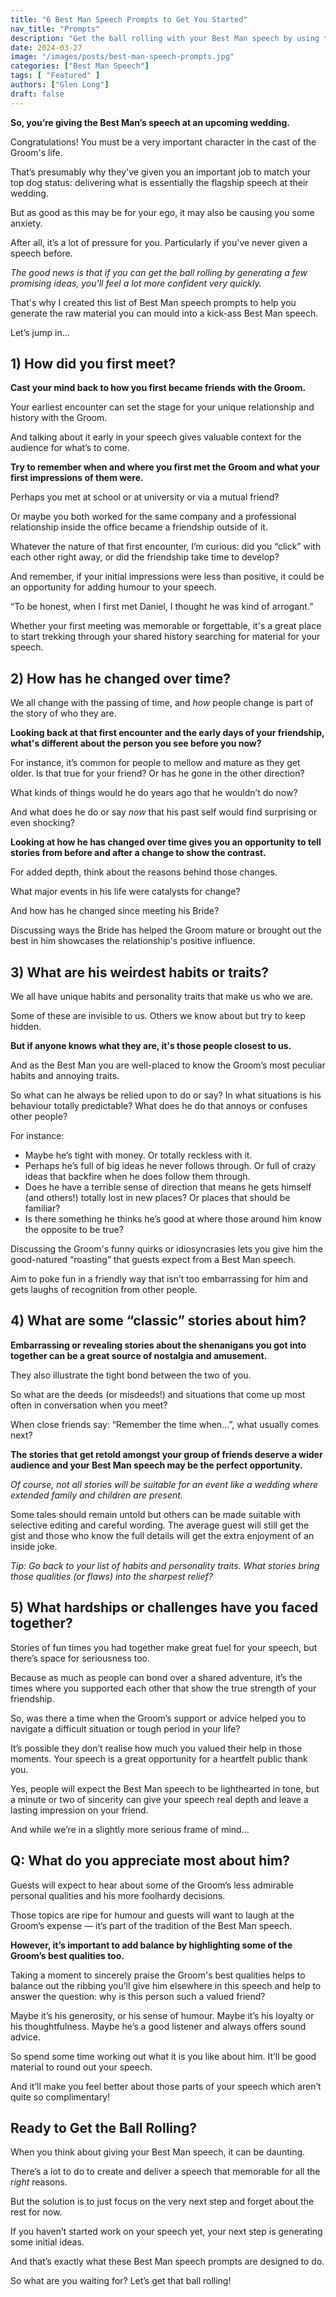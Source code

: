 ```yaml
---
title: "6 Best Man Speech Prompts to Get You Started"
nav_title: "Prompts"
description: "Get the ball rolling with your Best Man speech by using these handy prompts to help you generate some quality ideas."
date: 2024-03-27
image: "/images/posts/best-man-speech-prompts.jpg"
categories: ["Best Man Speech"]
tags: [ "Featured" ]
authors: ["Glen Long"]
draft: false
---
```

**So, you’re giving the Best Man’s speech at an upcoming wedding.**

Congratulations! You must be a very important character in the cast of the Groom's life.

That’s presumably why they've given you an important job to match your top dog status: delivering what is essentially the flagship speech at their wedding.

But as good as this may be for your ego, it may also be causing you some anxiety. 

After all, it’s a lot of pressure for you. Particularly if you've never given a speech before.

*The good news is that if you can get the ball rolling by generating a few promising ideas, you'll feel a lot more confident very quickly.*

That's why I created this list of Best Man speech prompts to help you generate the raw material you can mould into a kick-ass Best Man speech.

Let’s jump in…

## 1) How did you first meet?

**Cast your mind back to how you first became friends with the Groom.**

Your earliest encounter can set the stage for your unique relationship and history with the Groom.

And talking about it early in your speech gives valuable context for the audience for what’s to come.

**Try to remember when and where you first met the Groom and what your first impressions of them were.**

Perhaps you met at school or at university or via a mutual friend?

Or maybe you both worked for the same company and a professional relationship inside the office became a friendship outside of it.

Whatever the nature of that first encounter, I’m curious: did you “click” with each other right away, or did the friendship take time to develop?

And remember, if your initial impressions were less than positive, it could be an opportunity for adding humour to your speech.

“To be honest, when I first met Daniel, I thought he was kind of arrogant.”

Whether your first meeting was memorable or forgettable, it's a great place to start trekking through your shared history searching for material for your speech.

## 2) How has he changed over time?

We all change with the passing of time, and *how* people change is part of the story of who they are.

**Looking back at that first encounter and the early days of your friendship, what's different about the person you see before you now?**

For instance, it’s common for people to mellow and mature as they get older. Is that true for your friend? Or has he gone in the other direction?

What kinds of things would he do years ago that he wouldn’t do now?

And what does he do or say *now* that his past self would find surprising or even shocking?

**Looking at how he has changed over time gives you an opportunity to tell stories from before and after a change to show the contrast.**

For added depth, think about the reasons behind those changes.

What major events in his life were catalysts for change?

And how has he changed since meeting his Bride?

Discussing ways the Bride has helped the Groom mature or brought out the best in him showcases the relationship's positive influence.

## 3) What are his weirdest habits or traits?

We all have unique habits and personality traits that make us who we are.

Some of these are invisible to us. Others we know about but try to keep hidden.

**But if anyone knows what they are, it's those people closest to us.**

And as the Best Man you are well-placed to know the Groom’s most peculiar habits and annoying traits.

So what can he always be relied upon to do or say? In what situations is his behaviour totally predictable? What does he do that annoys or confuses other people?

For instance:

- Maybe he’s tight with money. Or totally reckless with it.
- Perhaps he’s full of big ideas he never follows through. Or full of crazy ideas that backfire when he does follow them through.
- Does he have a terrible sense of direction that means he gets himself (and others!) totally lost in new places? Or places that should be familiar?
- Is there something he thinks he’s good at where those around him know the opposite to be true?

Discussing the Groom's funny quirks or idiosyncrasies lets you give him the good-natured “roasting” that guests expect from a Best Man speech.

Aim to poke fun in a friendly way that isn’t too embarrassing for him and gets laughs of recognition from other people.

## 4) What are some “classic” stories about him?

**Embarrassing or revealing stories about the shenanigans you got into together can be a great source of nostalgia and amusement.**

They also illustrate the tight bond between the two of you.

So what are the deeds (or misdeeds!) and situations that come up most often in conversation when you meet?

When close friends say: “Remember the time when…”, what usually comes next?

**The stories that get retold amongst your group of friends deserve a wider audience and your Best Man speech may be the perfect opportunity.**

*Of course, not all stories will be suitable for an event like a wedding where extended family and children are present.*

Some tales should remain untold but others can be made suitable with selective editing and careful wording. The average guest will still get the gist and those who know the full details will get the extra enjoyment of an inside joke.

*Tip: Go back to your list of habits and personality traits. What stories bring those qualities (or flaws) into the sharpest relief?*

## 5) What hardships or challenges have you faced together?

Stories of fun times you had together make great fuel for your speech, but there’s space for seriousness too.

Because as much as people can bond over a shared adventure, it’s the times where you supported each other that show the true strength of your friendship.

So, was there a time when the Groom’s support or advice helped you to navigate a difficult situation or tough period in your life?

It’s possible they don’t realise how much you valued their help in those moments. Your speech is a great opportunity for a heartfelt public thank you.

Yes, people will expect the Best Man speech to be lighthearted in tone, but a minute or two of sincerity can give your speech real depth and leave a lasting impression on your friend.

And while we’re in a slightly more serious frame of mind…

## Q: What do you appreciate most about him?

Guests will expect to hear about some of the Groom’s less admirable personal qualities and his more foolhardy decisions.

Those topics are ripe for humour and guests will want to laugh at the Groom’s expense — it’s part of the tradition of the Best Man speech.

**However, it’s important to add balance by highlighting some of the Groom’s best qualities too.**

Taking a moment to sincerely praise the Groom's best qualities helps to balance out the ribbing you’ll give him elsewhere in this speech and help to answer the question: why is this person such a valued friend?

Maybe it’s his generosity, or his sense of humour. Maybe it’s his loyalty or his thoughtfulness. Maybe he’s a good listener and always offers sound advice.

So spend some time working out what it is you like about him. It’ll be good material to round out your speech.

And it’ll make you feel better about those parts of your speech which aren’t quite so complimentary!

## Ready to Get the Ball Rolling?

When you think about giving your Best Man speech, it can be daunting.

There’s a lot to do to create and deliver a speech that memorable for all the *right* reasons.

But the solution is to just focus on the very next step and forget about the rest for now.

If you haven’t started work on your speech yet, your next step is generating some initial ideas.

And that’s exactly what these Best Man speech prompts are designed to do.

So what are you waiting for? Let’s get that ball rolling!